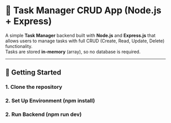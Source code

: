 # 📝 Task Manager CRUD App (Node.js + Express)

A simple **Task Manager** backend built with **Node.js** and **Express.js** that allows users to manage tasks with full CRUD (Create, Read, Update, Delete) functionality.  
Tasks are stored **in-memory** (array), so no database is required.

---

## 🚀 Getting Started

### 1. Clone the repository

### 2. Set Up Environment (npm install)

### 2. Run Backend (npm run dev)
